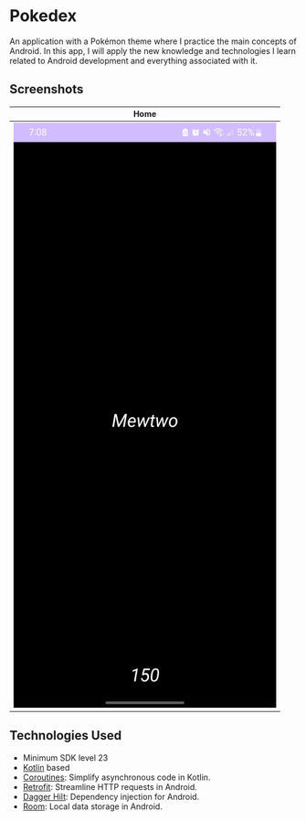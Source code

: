 # Pokedex
An application with a Pokémon theme where I practice the main concepts of Android. 
In this app, I will apply the new knowledge and technologies I learn related to Android development and everything associated with it.

## Screenshots
| Home |
| --- |
| ![Home](screenshots/1.jpeg) |

## Technologies Used

- Minimum SDK level 23
- [Kotlin](https://kotlinlang.org/) based
- [Coroutines](https://developer.android.com/kotlin/coroutines): Simplify asynchronous code in Kotlin.
- [Retrofit](https://github.com/square/retrofit): Streamline HTTP requests in Android.
- [Dagger Hilt](https://developer.android.com/training/dependency-injection/hilt-android): Dependency injection for Android.
- [Room](https://developer.android.com/training/data-storage/room): Local data storage in Android.
